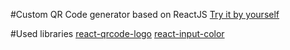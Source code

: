 #Custom QR Code generator based on ReactJS
<a href="https://m4ddcat.github.io/Custom-QR-Code-Generator/">Try it by yourself</a>

#Used libraries
<a href="https://github.com/gcoro/react-qrcode-logo">react-qrcode-logo</a>
<a href="https://github.com/swiftcarrot/react-input-color">react-input-color</a>
